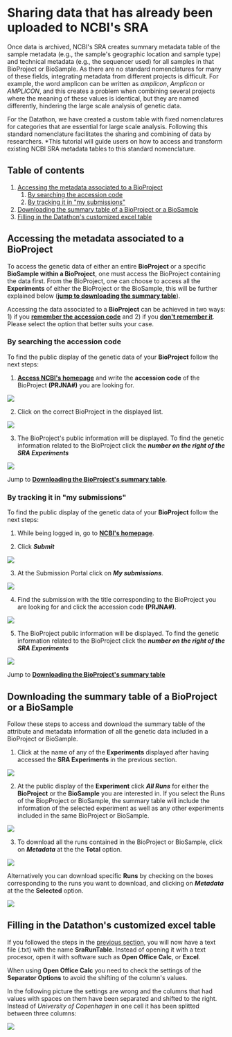 # Sharing data that has already been uploaded to NCBI's SRA

Once data is archived, NCBI's SRA creates summary metadata table of the sample metadata (e.g., the sample's geographic location and sample type) and technical metadata (e.g., the sequencer used) for all samples in that BioProject or BioSample. As there are no standard nomenclatures for many of these fields, integrating metadata from different projects is difficult. For example, the word amplicon can be written as *amplicon*, *Amplicon* or *AMPLICON*, and this creates a problem when combining  several projects where the meaning of these values is identical, but they are named differently, hindering the large scale analysis of genetic data.

For the Datathon, we have created a custom table with fixed nomenclatures for categories that are essential for large scale analysis. Following this standard nomenclature facilitates the sharing and combining of data by researchers. *This tutorial will guide users on how to access and transform existing NCBI SRA metadata tables to this standard nomenclature.

## Table of contents

1. [Accessing the metadata associated to a BioProject](#accessing)
	1. [By searching the accession code](#searching)
	2. [By tracking it in "my submissions"](#tracking)
2. [Downloading the summary table of a BioProject or a BioSample](#summary)
3. [Filling in the Datathon's customized excel table](#filling)
  
## Accessing the metadata associated to a BioProject <a name="accessing"></a>

To access the genetic data of either an entire **BioProject** or a specific **BioSample within a BioProject**, one must access the BioProject containing the data first. From the BioProject, one can choose to access all the **Experiments** of either the BioProject or the BioSample, this will be further explained below ([**jump to downloading the summary table**](#summary)).

Accessing the data associated to a **BioProject** can be achieved in two ways: 1) if you [**remember the accession code**](#searching) and 2) if you [**don't remember it**](#tracking). Please select the option that better suits your case. 

### By searching the accession code <a name="searching"></a>

To find the public display of the genetic data of your **BioProject** follow the next steps:

1. [**Access NCBI's homepage**](https://external.ink?to=https://www.ncbi.nlm.nih.gov/) and write the **accession code** of the BioProject **(PRJNA#)** you are looking for.

<img src=".\Sharing already uploaded data images\search-accession.png">

2. Click on the correct BioProject in the displayed list.

<img src=".\Sharing already uploaded data images\select-bioproject.png">

3. The BioProject's public information will be displayed. To find the genetic information related to the BioProject click the ***number on the right of the SRA Experiments*** 

<img src=".\Sharing already uploaded data images\bioproject-public.png">

Jump to [**Downloading the BioProject's summary table**](#summary).

### By tracking it in "my submissions" <a name="tracking"></a>

To find the public display of the genetic data of your **BioProject** follow the next steps:

1. While being logged in, go to [**NCBI's homepage**](https://external.ink?to=https://www.ncbi.nlm.nih.gov/).

2. Click ***Submit***

<img src=".\Sharing already uploaded data images\home-submit.png">

3. At the Submission Portal click on ***My submissions***.

<img src=".\Sharing already uploaded data images\portal-submissions.png">

4. Find the submission with the title corresponding to the BioProject you are looking for and click the accession code **(PRJNA#)**.

<img src=".\Sharing already uploaded data images\my-submissions.png">

5. The BioProject public information will be displayed. To find the genetic information related to the BioProject click the ***number on the right of the SRA Experiments***

<img src=".\Sharing already uploaded data images\bioproject-public.png">

Jump to [**Downloading the BioProject's summary table**](#summary)

## Downloading the summary table of a BioProject or a BioSample <a name="summary"></a>

Follow these steps to access and download the summary table of the attribute and metadata information of all the genetic data included in a BioProject or BioSample.

1. Click at the name of any of the **Experiments** displayed after having accessed the **SRA Experiments** in the previous section.

<img src=".\Sharing already uploaded data images\click-experiment.png">

2. At the public display of the **Experiment** click ***All Runs*** for either the **BioProject** or the **BioSample** you are interested in. If you select the Runs of the BiopProject or BioSample, the summary table will include the information of the selected experiment as well as any other experiments included in the same BioProject or BioSample.

<img src=".\Sharing already uploaded data images\all-runs.png">

3. To download all the runs contained in the BioProject or BioSample, click on ***Metadata*** 
at the the **Total** option.

<img src=".\Sharing already uploaded data images\download-all-metadata.png">

Alternatively you can download specific **Runs** by checking on the boxes corresponding to the runs you want to download, and clicking on ***Metadata*** at the the **Selected** option.

<img src=".\Sharing already uploaded data images\download-some-metadata.png">

## Filling in the Datathon's customized excel table <a name="filling"></a>

If you followed the steps in the [previous section](#summary), you will now have a text file (.txt) with the name **SraRunTable**. Instead of opening it with a text procesor, open it with software such as  **Open Office Calc**, or **Excel**.

When using **Open Office Calc** you need to check the settings of the **Separator Options** to avoid the shifting of the column's values.

In the following picture the settings are wrong and the columns that had values with spaces on them have been separated and shifted to the right. Instead of *University of Copenhagen* in one cell it has been splitted between three columns:

<img src=".\Sharing already uploaded data images\wrong-setting.png">
